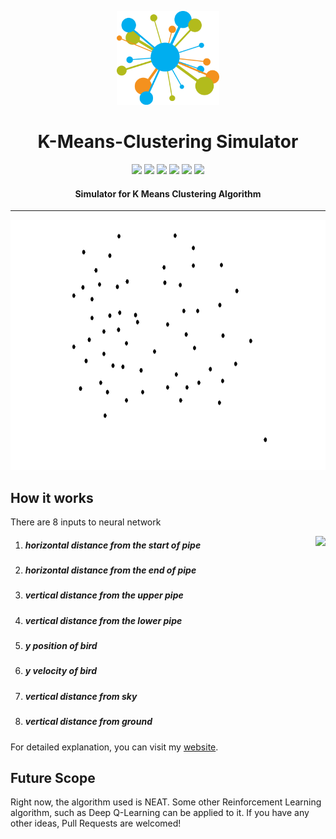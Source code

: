 <p align="center">
  <a href="" rel="noopener">
 <img height=150px src="./img/kicon.png" alt="Clustering-logo"></a>
</p>
<h1 align="center">K-Means-Clustering Simulator</h1>


<div align="center">
<img src="https://img.shields.io/github/license/sushantPatrikar/K-Means-Clustering-simulation">	
<img src="https://www.codefactor.io/repository/github/sushantpatrikar/k-means-clustering-simulation/badge">
<img src="https://img.shields.io/github/issues/sushantPatrikar/K-Means-Clustering-simulation">
<img src="https://img.shields.io/github/stars/sushantPatrikar/K-Means-Clustering-simulation">
<img src="https://img.shields.io/github/forks/sushantPatrikar/K-Means-Clustering-simulation">
<img src="https://img.shields.io/badge/PRs-welcome-informational">
</div>

<h4 align="center">Simulator for K Means Clustering Algorithm</h4>

<hr>

<p align="center">
<img src = "./img/algo.gif" height=400 width=800>
</p>
<h2> How it works</h2>
<p>There are 8 inputs to neural network</p>
<img src="./img/fbex.jpg" align="right">
<ol>
					<li><h5>horizontal distance from the start of pipe</h5></li>
					<li><h5>horizontal distance from the end of pipe</h5></li>
					<li><h5>vertical distance from the upper pipe</h5></li>
					<li><h5>vertical distance from the lower pipe</h5></li>
					<li><h5>y position of bird</h5></li>
					<li><h5>y velocity of bird</h5></li>
					<li><h5>vertical distance from sky</h5></li>
					<li><h5>vertical distance from ground</h5></li>
				</ol>
<p>For detailed explanation, you can visit my <a href="https://sushantpatrikar.github.io/flappybirdAI.html"> website</a>.</p>
<h2>Future Scope</h2>
<p>Right now, the algorithm used is NEAT. Some other Reinforcement Learning algorithm, such as Deep Q-Learning can be applied to it. If you have any other ideas, Pull Requests are welcomed!</p>
